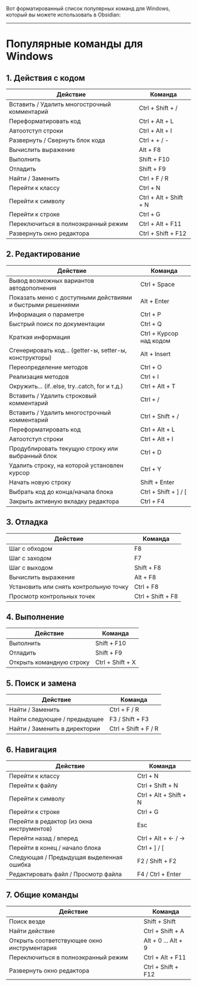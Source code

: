 Вот форматированный список популярных команд для Windows, который вы можете использовать в Obsidian:

---

# Популярные команды для Windows

## 1. Действия с кодом

| Действие                                           | Команда             |
|----------------------------------------------------|---------------------|
| Вставить / Удалить многострочный комментарий      | Ctrl + Shift + /     |
| Переформатировать код                              | Ctrl + Alt + L       |
| Автоотступ строки                                  | Ctrl + Alt + I       |
| Развернуть / Свернуть блок кода                    | Ctrl + + / -         |
| Вычислить выражение                                | Alt + F8             |
| Выполнить                                          | Shift + F10          |
| Отладить                                          | Shift + F9           |
| Найти / Заменить                                   | Ctrl + F / R         |
| Перейти к классу                                   | Ctrl + N             |
| Перейти к символу                                  | Ctrl + Alt + Shift + N |
| Перейти к строке                                   | Ctrl + G             |
| Переключиться в полноэкранный режим                | Ctrl + Alt + F11     |
| Развернуть окно редактора                          | Ctrl + Shift + F12   |

## 2. Редактирование

| Действие                                           | Команда             |
|----------------------------------------------------|---------------------|
| Вывод возможных вариантов автодополнения           | Ctrl + Space         |
| Показать меню с доступными действиями и быстрыми решениями | Alt + Enter       |
| Информация о параметре                             | Ctrl + P             |
| Быстрый поиск по документации                       | Ctrl + Q             |
| Краткая информация                                  | Ctrl + Курсор над кодом |
| Сгенерировать код... (getter-ы, setter-ы, конструкторы) | Alt + Insert       |
| Переопределение методов                             | Ctrl + O             |
| Реализация методов                                  | Ctrl + I             |
| Окружить... (if..else, try..catch, for и т.д.)    | Ctrl + Alt + T       |
| Вставить / Удалить строковый комментарий           | Ctrl + /             |
| Вставить / Удалить многострочный комментарий       | Ctrl + Shift + /     |
| Переформатировать код                               | Ctrl + Alt + L       |
| Автоотступ строки                                   | Ctrl + Alt + I       |
| Продублировать текущую строку или выбранный блок   | Ctrl + D             |
| Удалить строку, на которой установлен курсор       | Ctrl + Y             |
| Начать новую строку                                 | Shift + Enter        |
| Выбрать код до конца/начала блока                  | Ctrl + Shift + ] / [  |
| Закрыть активную вкладку редактора                 | Ctrl + F4            |

## 3. Отладка

| Действие                                           | Команда             |
|----------------------------------------------------|---------------------|
| Шаг с обходом                                      | F8                  |
| Шаг с заходом                                      | F7                  |
| Шаг с выходом                                      | Shift + F8          |
| Вычислить выражение                                | Alt + F8            |
| Установить или снять контрольную точку            | Ctrl + F8           |
| Просмотр контрольных точек                          | Ctrl + Shift + F8    |

## 4. Выполнение

| Действие                                           | Команда             |
|----------------------------------------------------|---------------------|
| Выполнить                                          | Shift + F10         |
| Отладить                                          | Shift + F9          |
| Открыть командную строку                           | Ctrl + Shift + X    |

## 5. Поиск и замена

| Действие                                           | Команда             |
|----------------------------------------------------|---------------------|
| Найти / Заменить                                   | Ctrl + F / R        |
| Найти следующее / предыдущее                       | F3 / Shift + F3     |
| Найти / Заменить в директории                      | Ctrl + Shift + F / R |

## 6. Навигация

| Действие                                           | Команда             |
|----------------------------------------------------|---------------------|
| Перейти к классу                                   | Ctrl + N            |
| Перейти к файлу                                    | Ctrl + Shift + N    |
| Перейти к символу                                  | Ctrl + Alt + Shift + N |
| Перейти к строке                                   | Ctrl + G            |
| Перейти в редактор (из окна инструментов)         | Esc                 |
| Перейти назад / вперед                             | Ctrl + Alt + ← / →  |
| Перейти в конец / начало блока                     | Ctrl + ] / [        |
| Следующая / Предыдущая выделенная ошибка           | F2 / Shift + F2     |
| Редактировать файл / Просмотр файла                | F4 / Ctrl + Enter   |

## 7. Общие команды

| Действие                                           | Команда             |
|----------------------------------------------------|---------------------|
| Поиск везде                                        | Shift + Shift       |
| Найти действие                                     | Ctrl + Shift + A    |
| Открыть соответствующее окно инструментария       | Alt + 0 ... Alt + 9 |
| Переключиться в полноэкранный режим                | Ctrl + Alt + F11    |
| Развернуть окно редактора                          | Ctrl + Shift + F12   |

